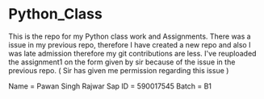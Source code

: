 # Python_Class

This is the repo for my Python class work and Assignments.
There was a issue in my previous repo, therefore I have created a new repo and also I was late admission therefore my git contributions are less.
I've reuploaded the assignment1 on the form given by sir because of the  issue in the previous repo. ( Sir has given me permission regarding this issue )

Name = Pawan Singh Rajwar
Sap ID = 590017545
Batch = B1




